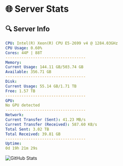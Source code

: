 # 🌐 Server Stats
## 🔍 Server Info
```yaml
CPU: Intel(R) Xeon(R) CPU E5-2699 v4 @ 1284.03GHz
CPU Usage: 0.60%
Cores: 44P | 88T
-----------------------------------
Memory:
Current Usage: 144.11 GB/503.74 GB
Available: 356.71 GB
-----------------------------------
Disk:
Current Usage: 55.14 GB/1.71 TB
Free: 1.57 TB
-----------------------------------
GPU:
No GPU detected
-----------------------------------
Network:
Current Transfer (Sent): 41.23 MB/s
Current Transfer (Received): 587.60 KB/s
Total Sent: 3.02 TB
Total Received: 39.81 GB
-----------------------------------
Uptime:
0d 19h 21m 29s
```
![GitHub Stats](https://img.shields.io/badge/Updated-2025-03-08_16:44:18-blue)